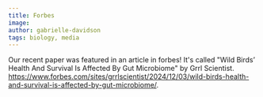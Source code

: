 ```yaml
---
title: Forbes
image: 
author: gabrielle-davidson
tags: biology, media
---
```


Our recent paper was featured in an article in forbes! It's called "Wild Birds’ Health And Survival Is Affected By Gut Microbiome" by Grrl Scientist. https://www.forbes.com/sites/grrlscientist/2024/12/03/wild-birds-health-and-survival-is-affected-by-gut-microbiome/. 
